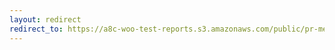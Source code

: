 ```yaml
---
layout: redirect
redirect_to: https://a8c-woo-test-reports.s3.amazonaws.com/public/pr-merge/45788/api/index.html
---
```


